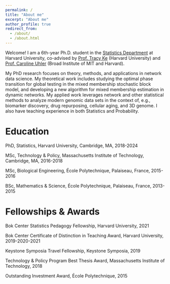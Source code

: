 ```yaml
---
permalink: /
title: "About me"
excerpt: "About me"
author_profile: true
redirect_from: 
  - /about/
  - /about.html
---
```


Welcome! I am a 6th-year Ph.D. student in the [Statistics Department](https://statistics.fas.harvard.edu/) at Harvard University, co-advised by [Prof. Tracy Ke](http://zke.fas.harvard.edu/) (Harvard University) and [Prof. Caroline Uhler](https://www.carolineuhler.com/) (Broad Institute of MIT and Harvard).

My PhD research focuses on theory, methods, and applications in network data science. My theoretical work includes studying the optimal phase transition for global testing in the mixed membership stochastic block model, and developing a new algorithm for mixed membership estimation in dynamic networks. My applied work leverages network and other statistical methods to analyze modern genomic data sets in the context of, e.g., biomarker discovery, drug repurposing, cellular aging, and 3D genome. I also have teaching experience in both Statistics and Probability.

# Education

PhD, Statistics, Harvard University, Cambridge, MA, 2018-2024

MSc, Technology & Policy, Massachusetts Institute of Technology, Cambridge, MA, 2016-2018

MSc, Biological Engineering, École Polytechnique, Palaiseau, France, 2015-2016

BSc, Mathematics & Science, École Polytechnique, Palaiseau, France, 2013-2015

# Fellowships & Awards

Bok Center Statistics Pedagogy Fellowship, Harvard University, 2021

Bok Center Certificate of Distinction in Teaching Award, Harvard University, 2019-2020-2021

Keystone Symposia Travel Fellowship, Keystone Symposia, 2019

Technology & Policy Program Best Thesis Award, Massachusetts Institute of Technology, 2018

Outstanding Investment Award, École Polytechnique, 2015
